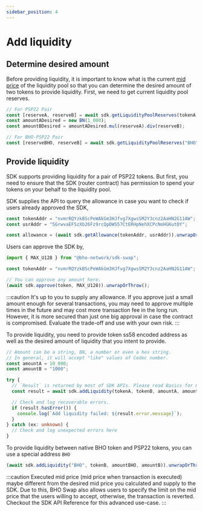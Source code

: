 ```yaml
---
sidebar_position: 4
---
```


# Add liquidity

## Determine desired amount

Before providing liquidity, it is important to know what is the current [mid price](../reference/glossary#mid-price) of the liquidity pool so that you can determine the desired amount of two tokens to provide liquidity. First, we need to get current liquidity pool reserves.

```typescript
// For PSP22 Pair
const [reserveA, reserveB] = await sdk.getLiquidityPoolReserves(tokenA, tokenB).unwrapOrThrow();
const amountADesired = new BN(1_000);
const amountBDesired = amountADesired.mul(reserveA).div(reserveB);

// For BHO-PSP22 Pair
const [reserveBHO, reserveB] = await sdk.getLiquidityPoolReserves("BHO", tokenB).unwrapOrThrow();
```

## Provide liquidity

SDK supports providing liquidity for a pair of PSP22 tokens. But first, you need to ensure that the SDK (router contract) has permission to spend your tokens on your behalf to the liquidity pool.

SDK supplies the API to query the allowance in case you want to check if users already approved the SDK,

```typescript
const tokenAddr = "nvmrRQYzkBScPeWAkGm3HJfvg7XgwsSM2Y3cnz2AaHN2G11AW";
const usrAddr = "5GrwvaEF5zXb26Fz9rcQpDWS57CtERHpNehXCPcNoHGKutQY";

const allowance = (await sdk.getAllowance(tokenAddr, usrAddr)).unwrapOrThrow();
```

Users can approve the SDK by,

```typescript
import { MAX_U128 } from "@bho-network/sdk-swap";

const tokenAddr = "nvmrRQYzkBScPeWAkGm3HJfvg7XgwsSM2Y3cnz2AaHN2G11AW";

// You can approve any amount here.
(await sdk.approve(token, MAX_U128)).unwrapOrThrow();
```

:::caution
It's up to you to supply any allowance. If you approve just a small amount enough for several transactions, you may need to approve multiple times in the future and may cost more transaction fee in the long run. However, it is more secured than just one big approval in case the contract is compromised. Evaluate the trade-off and use with your own risk.
:::

To provide liquidity, you need to provide token ss58 encoded address as well as the desired amount of liquidity that you intent to provide.

```typescript
// Amount can be a string, BN, a number or even a hex string.
// In general, it will accept "like" values of Codec number.
const amountA = 10_000;
const amountB = "1000";

try {
  // `Result` is returned by most of SDK APIs. Please read Basics for more information.
  const result = await sdk.addLiquidity(tokenA, tokenB, amountA, amountB);

  // Check and log recoverable errors.
  if (result.hasError()) {
    console.log(`Add liquidity failed: ${result.error.message}`);
  }
} catch (ex: unknown) {
  // Check and log unexpected errors here
}
```

To provide liquidity between native BHO token and PSP22 tokens, you can use a special address `BHO`

```typescript
(await sdk.addLiquidity("BHO", tokenB, amountBHO, amountB)).unwrapOrThrow();
```

:::caution
Executed mid price (mid price when transaction is executed) maybe different from the desired mid price you calculated and supply to the SDK. Due to this, BHO Swap also allows users to specify the limit on the mid price that the users willing to accept, otherwise, the transaction is reverted. Checkout the SDK API Reference for this advanced use-case.
:::
